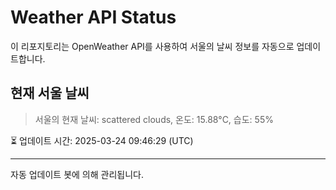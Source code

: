 
# Weather API Status

이 리포지토리는 OpenWeather API를 사용하여 서울의 날씨 정보를 자동으로 업데이트합니다.

## 현재 서울 날씨
> 서울의 현재 날씨: scattered clouds, 온도: 15.88°C, 습도: 55%

⏳ 업데이트 시간: 2025-03-24 09:46:29 (UTC)

---
자동 업데이트 봇에 의해 관리됩니다.
